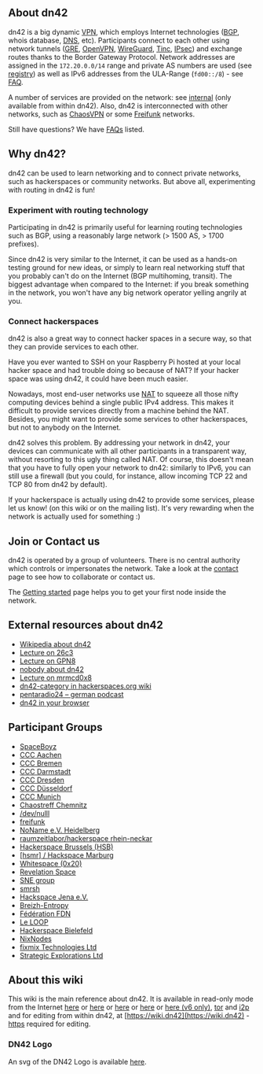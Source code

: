 ## About dn42

dn42 is a big dynamic [VPN](http://en.wikipedia.org/wiki/Virtual_private_network), which employs Internet technologies ([BGP](http://en.wikipedia.org/wiki/Bgp), whois database, [DNS](http://en.wikipedia.org/wiki/Domain_Name_System), etc).  Participants connect to each other using network tunnels ([GRE](/howto/GRE-on-FreeBSD), [OpenVPN](/howto/openvpn), [WireGuard](/howto/wireguard), [Tinc](/howto/tinc), [IPsec](/howto/IPsec-with-PublicKeys)) and exchange routes thanks to the Border Gateway Protocol.  Network addresses are assigned in the `172.20.0.0/14` range and private AS numbers are used (see [registry](/services/Whois)) as well as IPv6 addresses from the ULA-Range (`fd00::/8`) - see [FAQ](/FAQ#frequently-asked-questions_what-about-ipv6-in-dn42).

A number of services are provided on the network: see [internal](/internal/Internal-Services) (only available from within dn42).  Also, dn42 is interconnected with other networks, such as [ChaosVPN](http://wiki.hamburg.ccc.de/ChaosVPN) or some [Freifunk](http://en.wikipedia.org/wiki/Freifunk) networks.

Still have questions? We have  [FAQs](/FAQ) listed.

## Why dn42?

dn42 can be used to learn networking and to connect private networks, such as hackerspaces or community networks. But above all, experimenting with routing in dn42 is fun!

### Experiment with routing technology

Participating in dn42 is primarily useful for learning routing technologies such as BGP, using a reasonably large network (> 1500 AS, > 1700 prefixes).

Since dn42 is very similar to the Internet, it can be used as a hands-on testing ground for new ideas, or simply to learn real networking stuff that you probably can't do on the Internet (BGP multihoming, transit).  The biggest advantage when compared to the Internet: if you break something in the network, you won't have any big network operator yelling angrily at you.

### Connect hackerspaces

dn42 is also a great way to connect hacker spaces in a secure way, so that they can provide services to each other.

Have you ever wanted to SSH on your Raspberry Pi hosted at your local hacker space and had trouble doing so because of NAT? If your hacker space was using dn42, it could have been much easier.

Nowadays, most end-user networks use [NAT](http://en.wikipedia.org/wiki/Network_address_translation) to squeeze all those nifty computing devices behind a single public IPv4 address.  This makes it difficult to provide services directly from a machine behind the NAT.  Besides, you might want to provide some services to other hackerspaces, but not to anybody on the Internet.

dn42 solves this problem.  By addressing your network in dn42, your devices can communicate with all other participants in a transparent way, without resorting to this ugly thing called NAT.  Of course, this doesn't mean that you have to fully open your network to dn42: similarly to IPv6, you can still use a firewall (but you could, for instance, allow incoming TCP 22 and TCP 80 from dn42 by default).

If your hackerspace is actually using dn42 to provide some services, please let us know! (on this wiki or on the mailing list). It's very rewarding when the network is actually used for something :)

## Join or Contact us

dn42 is operated by a group of volunteers. There is no central authority which controls or impersonates the network. Take a look at the [contact](/contact) page to see how to collaborate or contact us.

The [Getting started](/howto/Getting-Started) page helps you to get your first node inside the network.

## External resources about dn42

 * [Wikipedia about dn42](http://en.wikipedia.org/wiki/Decentralized_network_42)
 * [Lecture on 26c3](http://events.ccc.de/congress/2009/Fahrplan/events/3504.en.html)
 * [Lecture on GPN8](http://entropia.de/wiki/GPN8:dn42)
 * [nobody about dn42](http://nowhere.ws/guides/dn42/)
 * [Lecture on mrmcd0x8](http://web.archive.org/web/20090831211324/http://mrmcd0x8.metarheinmain.de/fahrplan/events/3321.de.html)
 * [dn42-category in hackerspaces.org wiki](https://hackerspaces.org/wiki/Category:DN42)
 * [pentaradio24 – german podcast](https://www.c3d2.de/news/pentaradio24-20150428.html)
 * [dn42 in your browser](http://freerouter.nop.hu/online.html)

## Participant Groups

* [SpaceBoyz](http://spaceboyz.net)
* [CCC Aachen](https://aachen.ccc.de)
* [CCC Bremen](http://ccchb.de)
* [CCC Darmstadt](http://darmstadt.ccc.de)
* [CCC Dresden](http://c3d2.de)
* [CCC Düsseldorf](https://www.chaosdorf.de)
* [CCC Munich](https://www.muc.ccc.de)
* [Chaostreff Chemnitz](https://chaoschemnitz.de)
* [/dev/nulll](https://dev.0l.de)
* [freifunk](http://freifunk.net)
* [NoName e.V. Heidelberg](https://www.noname-ev.de)
* [raumzeitlabor/hackerspace rhein-neckar](http://www.raumzeitlabor.de)
* [Hackerspace Brussels (HSB)](http://hackerspace.be)
* [[hsmr] / Hackspace Marburg](https://hsmr.cc)
* [Whitespace (0x20)](http://www.0x20.be)
* [Revelation Space](http://www.revspace.nl)
* [SNE group](https://www.os3.nl)
* [smrsh](http://www.smrsh.net)
* [Hackspace Jena e.V.](https://kraut.space)
* [Breizh-Entropy](http://wiki.breizh-entropy.org/wiki/DN42)
* [Fédération FDN](https://www.ffdn.org)
* [Le LOOP](https://leloop.org/)
* [Hackerspace Bielefeld](https://hackerspace-bielefeld.de)
* [NixNodes](https://nixnodes.net)
* [fixmix Technologies Ltd](https://fixmix.tech)
* [Strategic Explorations Ltd](https://strexp.net)

## About this wiki

This wiki is the main reference about dn42.  It is available in read-only mode from the Internet [here](https://wiki.dn42.us) or [here](https://dn42.dev) or [here](https://dn42.tk) or [here](https://dn42.eu) or [here (v6 only)](https://dn42.de), [tor](http://jsptropkiix3ki5u.onion) and [i2p](http://beb6v2i4jevo72vvnx6segsk4zv3pu3prbwcfuta3bzrcv7boy2q.b32.i2p/) and for editing from within dn42, at [https://wiki.dn42](https://wiki.dn42) - [https](services/Certificate-Authority) required for editing.

### DN42 Logo

An svg of the DN42 Logo is available [here](/dn42.svg).
